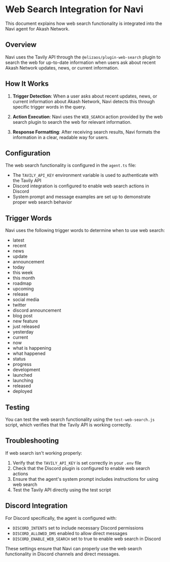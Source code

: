 # Web Search Integration for Navi

This document explains how web search functionality is integrated into the Navi agent for Akash Network.

## Overview

Navi uses the Tavily API through the `@elizaos/plugin-web-search` plugin to search the web for up-to-date information when users ask about recent Akash Network updates, news, or current information.

## How It Works

1. **Trigger Detection**: When a user asks about recent updates, news, or current information about Akash Network, Navi detects this through specific trigger words in the query.

2. **Action Execution**: Navi uses the `WEB_SEARCH` action provided by the web search plugin to search the web for relevant information.

3. **Response Formatting**: After receiving search results, Navi formats the information in a clear, readable way for users.

## Configuration

The web search functionality is configured in the `agent.ts` file:

- The `TAVILY_API_KEY` environment variable is used to authenticate with the Tavily API
- Discord integration is configured to enable web search actions in Discord
- System prompt and message examples are set up to demonstrate proper web search behavior

## Trigger Words

Navi uses the following trigger words to determine when to use web search:

- latest
- recent
- news
- update
- announcement
- today
- this week
- this month
- roadmap
- upcoming
- release
- social media
- twitter
- discord announcement
- blog post
- new feature
- just released
- yesterday
- current
- now
- what is happening
- what happened
- status
- progress
- development
- launched
- launching
- released
- deployed

## Testing

You can test the web search functionality using the `test-web-search.js` script, which verifies that the Tavily API is working correctly.

## Troubleshooting

If web search isn't working properly:

1. Verify that the `TAVILY_API_KEY` is set correctly in your `.env` file
2. Check that the Discord plugin is configured to enable web search actions
3. Ensure that the agent's system prompt includes instructions for using web search
4. Test the Tavily API directly using the test script

## Discord Integration

For Discord specifically, the agent is configured with:

- `DISCORD_INTENTS` set to include necessary Discord permissions
- `DISCORD_ALLOWED_DMS` enabled to allow direct messages
- `DISCORD_ENABLE_WEB_SEARCH` set to true to enable web search in Discord

These settings ensure that Navi can properly use the web search functionality in Discord channels and direct messages. 